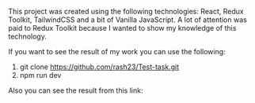 This project was created using the following technologies: React, Redux Toolkit, TailwindCSS and a bit of Vanilla JavaScript.
A lot of attention was paid to Redux Toolkit because I wanted to show my knowledge of this technology.

If you want to see the result of my work you can use the following:

1. git clone https://github.com/rash23/Test-task.git
2. npm run dev

Also you can see the result from this link:
